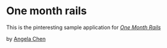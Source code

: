# One month rails

This is the pinteresting sample application for
[*One Month Rails*](http://onemonthrails.com)

by [Angela Chen](https://www.linkedin.com/in/chenangelay)